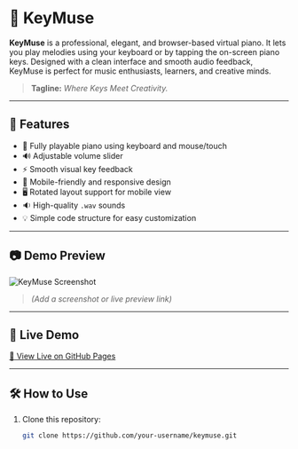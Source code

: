 # 🎹 KeyMuse

**KeyMuse** is a professional, elegant, and browser-based virtual piano. It lets you play melodies using your keyboard or by tapping the on-screen piano keys. Designed with a clean interface and smooth audio feedback, KeyMuse is perfect for music enthusiasts, learners, and creative minds.

> **Tagline:** _Where Keys Meet Creativity._

---

## 🌟 Features

- 🎵 Fully playable piano using keyboard and mouse/touch
- 🔊 Adjustable volume slider
- ⚡ Smooth visual key feedback
- 📱 Mobile-friendly and responsive design
- 🖥️ Rotated layout support for mobile view
- 🔉 High-quality `.wav` sounds
- 💡 Simple code structure for easy customization

---

## 📷 Demo Preview

![KeyMuse Screenshot](https://yourdomain.com/images/keymuse-preview.png)

> _(Add a screenshot or live preview link)_

---

## 🚀 Live Demo

[🔗 View Live on GitHub Pages](https://your-username.github.io/keymuse)

---

## 🛠️ How to Use

1. Clone this repository:
   ```bash
   git clone https://github.com/your-username/keymuse.git
   ```
